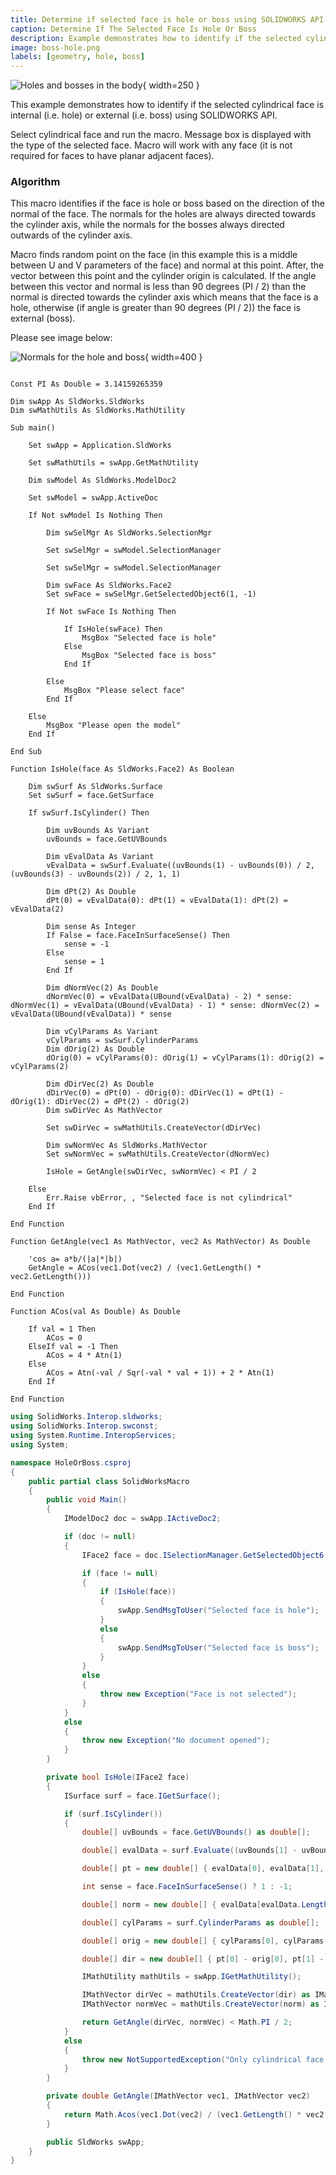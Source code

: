 ```yaml
---
title: Determine if selected face is hole or boss using SOLIDWORKS API
caption: Determine If The Selected Face Is Hole Or Boss
description: Example demonstrates how to identify if the selected cylindrical face in SOLIDWORKS part or assembly is internal (i.e. hole) or external (i.e. boss) using SOLIDWORKS API based on the normals of the face.
image: boss-hole.png
labels: [geometry, hole, boss]
---
```

![Holes and bosses in the body](boss-hole.png){ width=250 }

This example demonstrates how to identify if the selected cylindrical face is internal (i.e. hole) or external (i.e. boss) using SOLIDWORKS API.

Select cylindrical face and run the macro. Message box is displayed with the type of the selected face. Macro will work with any face (it is not required for faces to have planar adjacent faces).

### Algorithm

This macro identifies if the face is hole or boss based on the direction of the normal of the face. The normals for the holes are always directed towards the cylinder axis, while the normals for the bosses always directed outwards of the cylinder axis.

Macro finds random point on the face (in this example this is a middle between U and V parameters of the face) and normal at this point. After, the vector between this point and the cylinder origin is calculated. If the angle between this vector and normal is less than 90 degrees (PI / 2) than the normal is directed towards the cylinder axis which means that the face is a hole, otherwise (if angle is greater than 90 degrees (PI / 2)) the face is external (boss).

Please see image below:

![Normals for the hole and boss](inner-face-outer-face.png){ width=400 }

~~~vba

Const PI As Double = 3.14159265359

Dim swApp As SldWorks.SldWorks
Dim swMathUtils As SldWorks.MathUtility

Sub main()

    Set swApp = Application.SldWorks
        
    Set swMathUtils = swApp.GetMathUtility
        
    Dim swModel As SldWorks.ModelDoc2
    
    Set swModel = swApp.ActiveDoc
    
    If Not swModel Is Nothing Then
    
        Dim swSelMgr As SldWorks.SelectionMgr
        
        Set swSelMgr = swModel.SelectionManager
        
        Set swSelMgr = swModel.SelectionManager

        Dim swFace As SldWorks.Face2
        Set swFace = swSelMgr.GetSelectedObject6(1, -1)
        
        If Not swFace Is Nothing Then
            
            If IsHole(swFace) Then
                MsgBox "Selected face is hole"
            Else
                MsgBox "Selected face is boss"
            End If
            
        Else
            MsgBox "Please select face"
        End If
        
    Else
        MsgBox "Please open the model"
    End If
    
End Sub

Function IsHole(face As SldWorks.Face2) As Boolean
    
    Dim swSurf As SldWorks.Surface
    Set swSurf = face.GetSurface
    
    If swSurf.IsCylinder() Then
    
        Dim uvBounds As Variant
        uvBounds = face.GetUVBounds
        
        Dim vEvalData As Variant
        vEvalData = swSurf.Evaluate((uvBounds(1) - uvBounds(0)) / 2, (uvBounds(3) - uvBounds(2)) / 2, 1, 1)
        
        Dim dPt(2) As Double
        dPt(0) = vEvalData(0): dPt(1) = vEvalData(1): dPt(2) = vEvalData(2)
        
        Dim sense As Integer
        If False = face.FaceInSurfaceSense() Then
            sense = -1
        Else
            sense = 1
        End If
        
        Dim dNormVec(2) As Double
        dNormVec(0) = vEvalData(UBound(vEvalData) - 2) * sense: dNormVec(1) = vEvalData(UBound(vEvalData) - 1) * sense: dNormVec(2) = vEvalData(UBound(vEvalData)) * sense
        
        Dim vCylParams As Variant
        vCylParams = swSurf.CylinderParams
        Dim dOrig(2) As Double
        dOrig(0) = vCylParams(0): dOrig(1) = vCylParams(1): dOrig(2) = vCylParams(2)
        
        Dim dDirVec(2) As Double
        dDirVec(0) = dPt(0) - dOrig(0): dDirVec(1) = dPt(1) - dOrig(1): dDirVec(2) = dPt(2) - dOrig(2)
        Dim swDirVec As MathVector
        
        Set swDirVec = swMathUtils.CreateVector(dDirVec)
        
        Dim swNormVec As SldWorks.MathVector
        Set swNormVec = swMathUtils.CreateVector(dNormVec)
        
        IsHole = GetAngle(swDirVec, swNormVec) < PI / 2
        
    Else
        Err.Raise vbError, , "Selected face is not cylindrical"
    End If
    
End Function

Function GetAngle(vec1 As MathVector, vec2 As MathVector) As Double
    
    'cos a= a*b/(|a|*|b|)
    GetAngle = ACos(vec1.Dot(vec2) / (vec1.GetLength() * vec2.GetLength()))
    
End Function

Function ACos(val As Double) As Double
    
    If val = 1 Then
        ACos = 0
    ElseIf val = -1 Then
        ACos = 4 * Atn(1)
    Else
        ACos = Atn(-val / Sqr(-val * val + 1)) + 2 * Atn(1)
    End If
    
End Function
~~~


~~~cs
using SolidWorks.Interop.sldworks;
using SolidWorks.Interop.swconst;
using System.Runtime.InteropServices;
using System;

namespace HoleOrBoss.csproj
{
    public partial class SolidWorksMacro
    {
        public void Main()
        {
            IModelDoc2 doc = swApp.IActiveDoc2;

            if (doc != null)
            {
                IFace2 face = doc.ISelectionManager.GetSelectedObject6(1, -1) as IFace2;

                if (face != null)
                {
                    if (IsHole(face))
                    {
                        swApp.SendMsgToUser("Selected face is hole");
                    }
                    else
                    {
                        swApp.SendMsgToUser("Selected face is boss");
                    }
                }
                else
                {
                    throw new Exception("Face is not selected");
                }
            }
            else
            {
                throw new Exception("No document opened");
            }
        }

        private bool IsHole(IFace2 face)
        {
            ISurface surf = face.IGetSurface();

            if (surf.IsCylinder())
            {
                double[] uvBounds = face.GetUVBounds() as double[];

                double[] evalData = surf.Evaluate((uvBounds[1] - uvBounds[0]) / 2, (uvBounds[3] - uvBounds[2]) / 2, 1, 1) as double[];

                double[] pt = new double[] { evalData[0], evalData[1], evalData[2] };

                int sense = face.FaceInSurfaceSense() ? 1 : -1;

                double[] norm = new double[] { evalData[evalData.Length - 3] * sense, evalData[evalData.Length - 2] * sense, evalData[evalData.Length - 1] * sense };

                double[] cylParams = surf.CylinderParams as double[];

                double[] orig = new double[] { cylParams[0], cylParams[1], cylParams[2] };

                double[] dir = new double[] { pt[0] - orig[0], pt[1] - orig[1], pt[2] - orig[2] };

                IMathUtility mathUtils = swApp.IGetMathUtility();

                IMathVector dirVec = mathUtils.CreateVector(dir) as IMathVector;
                IMathVector normVec = mathUtils.CreateVector(norm) as IMathVector;

                return GetAngle(dirVec, normVec) < Math.PI / 2;
            }
            else
            {
                throw new NotSupportedException("Only cylindrical face is supported");
            }
        }

        private double GetAngle(IMathVector vec1, IMathVector vec2)
        {
            return Math.Acos(vec1.Dot(vec2) / (vec1.GetLength() * vec2.GetLength()));
        }

        public SldWorks swApp;
    }
}
~~~
